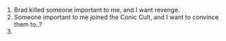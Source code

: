 1. Brad killed someone important to me, and I want revenge.
2. Someone important to me joined the Conic Cult, and I want to convince them to..?
3. 